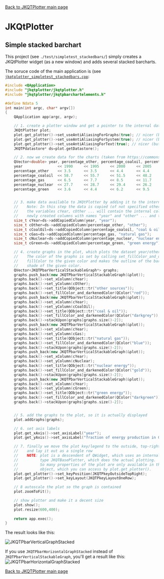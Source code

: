 [Back to JKQTPlotter main page](https://github.com/jkriege2/JKQtPlotter/)

# JKQtPlotter

## Simple stacked barchart
This project (see `./test/simpletest_stackedbars/`) simply creates a JKQtPlotter widget (as a new window) and adds several stacked barcharts.

The soruce code of the main application is (see [`jkqtplotter_simpletest_stackedbars.cpp`](https://github.com/jkriege2/JKQtPlotter/blob/master/test/simpletest_stackedbars/jkqtplotter_simpletest_stackedbars.cpp):
```c++
#include <QApplication>
#include "jkqtplotter/jkqtplotter.h"
#include "jkqtplotter/jkqtpbarchartelements.h"

#define Ndata 5
int main(int argc, char* argv[])
{
    QApplication app(argc, argv);

    // 1. create a plotter window and get a pointer to the internal datastore (for convenience)
	JKQtPlotter plot;
    plot.get_plotter()->set_useAntiAliasingForGraphs(true); // nicer (but slower) plotting
    plot.get_plotter()->set_useAntiAliasingForSystem(true); // nicer (but slower) plotting
    plot.get_plotter()->set_useAntiAliasingForText(true); // nicer (but slower) text rendering
    JKQTPdatastore* ds=plot.getDatastore();

    // 2. now we create data for the charts (taken from https://commons.wikimedia.org/wiki/File:Energiemix_Deutschland.svg)
    QVector<double> year, percentage_other, percentage_coaloil, percentage_gas, percentage_nuclear, percentage_green;
    year                << 1990     << 1995     << 2000     << 2005     << 2010     << 2015;
    percentage_other    << 3.5      << 3.5      << 4.4      << 4.4      << 5        << 5   ;
    percentage_coaloil  << 58.7     << 55.7     << 51.5     << 48.2     << 42.9     << 43.1;
    percentage_gas      << 6.5      << 7.7      << 8.5      << 11.7     << 14.1     << 9.6 ;
    percentage_nuclear  << 27.7     << 28.7     << 29.4     << 26.2     << 22.2     << 14.2;
    percentage_green    << 3.6      << 4.4      << 6.2      << 9.5      << 15.8     << 28.1;


    // 3. make data available to JKQtPlotter by adding it to the internal datastore.
    //    Note: In this step the data is copied (of not specified otherwise)
    //    the variables cYear, cOther ... will contain the internal column ID of the
    //    newly created columns with names "year" and "other" ... and the (copied) data
    size_t cYear=ds->addCopiedColumn(year, "year");
    size_t cOther=ds->addCopiedColumn(percentage_other, "other");
    size_t cCoalOil=ds->addCopiedColumn(percentage_coaloil, "coal & oil");
    size_t cGas=ds->addCopiedColumn(percentage_gas, "natural gas");
    size_t cNuclear=ds->addCopiedColumn(percentage_nuclear, "nuclear energy");
    size_t cGreen=ds->addCopiedColumn(percentage_green, "green energy");

    // 4. create graphs in the plot, which plots the dataset year/other, year/coal, ...
    //    The color of the graphs is set by calling set_fillColor_and_darkenedColor(), which sets the
    //    fillColor to the given color and makes the outline of the bars (i.e. their "color") a darker
    //    shade of the given color.
    QVector<JKQTPbarVerticalStackableGraph*> graphs;
    graphs.push_back(new JKQTPbarVerticalStackableGraph(&plot));
    graphs.back()->set_xColumn(cYear);
    graphs.back()->set_yColumn(cOther);
    graphs.back()->set_title(QObject::tr("other sources"));
    graphs.back()->set_fillColor_and_darkenedColor(QColor("red"));
    graphs.push_back(new JKQTPbarVerticalStackableGraph(&plot));
    graphs.back()->set_xColumn(cYear);
    graphs.back()->set_yColumn(cCoalOil);
    graphs.back()->set_title(QObject::tr("coal & oil"));
    graphs.back()->set_fillColor_and_darkenedColor(QColor("darkgrey"));
    graphs.back()->stackUpon(graphs[graphs.size()-2]);
    graphs.push_back(new JKQTPbarVerticalStackableGraph(&plot));
    graphs.back()->set_xColumn(cYear);
    graphs.back()->set_yColumn(cGas);
    graphs.back()->set_title(QObject::tr("natural gas"));
    graphs.back()->set_fillColor_and_darkenedColor(QColor("blue"));
    graphs.back()->stackUpon(graphs[graphs.size()-2]);
    graphs.push_back(new JKQTPbarVerticalStackableGraph(&plot));
    graphs.back()->set_xColumn(cYear);
    graphs.back()->set_yColumn(cNuclear);
    graphs.back()->set_title(QObject::tr("nuclear energy"));
    graphs.back()->set_fillColor_and_darkenedColor(QColor("gold"));
    graphs.back()->stackUpon(graphs[graphs.size()-2]);
    graphs.push_back(new JKQTPbarVerticalStackableGraph(&plot));
    graphs.back()->set_xColumn(cYear);
    graphs.back()->set_yColumn(cGreen);
    graphs.back()->set_title(QObject::tr("green energy"));
    graphs.back()->set_fillColor_and_darkenedColor(QColor("darkgreen"));
    graphs.back()->stackUpon(graphs[graphs.size()-2]);


    // 5. add the graphs to the plot, so it is actually displayed
    plot.addGraphs(graphs);

    // 6. set axis labels
    plot.get_xAxis()->set_axisLabel("year");
    plot.get_yAxis()->set_axisLabel("fraction of energy production in Germany [%]");

    // 7. finally we move the plot key/legend to the outside, top-right
    //    and lay it out as a single row
    //    NOTE: plot is a descendent of QWidget, which uses an internal object of
    //          type JKQTBasePlotter, which does the actual plotting.
    //          So many properties of the plot are only available in this internal
    //          object, which you can access by plot.get_plotter().
    plot.get_plotter()->set_keyPosition(JKQTPkeyOutsideTopRight);
    plot.get_plotter()->set_keyLayout(JKQTPkeyLayoutOneRow);

    // 8 autoscale the plot so the graph is contained
    plot.zoomToFit();

    // show plotter and make it a decent size
    plot.show();
    plot.resize(600,400);
	
	return app.exec();
}
```
The result looks like this:

![JKQTPbarVerticalGraphStacked](https://raw.githubusercontent.com/jkriege2/JKQtPlotter/master/doc/images/JKQTPbarVerticalGraphStacked.png)

If you use `JKQTPbarHorizontalGraphStacked` instead of `JKQTPbarVerticalStackableGraph`, you'll get a result like this: 
![JKQTPbarHorizontalGraphStacked](https://raw.githubusercontent.com/jkriege2/JKQtPlotter/master/doc/images/JKQTPbarHorizontalGraphStacked.png)

[Back to JKQTPlotter main page](https://github.com/jkriege2/JKQtPlotter/)